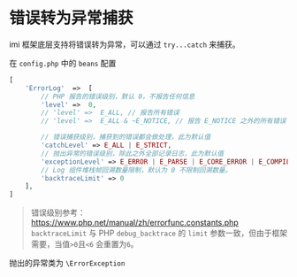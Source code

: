 # 错误转为异常捕获

imi 框架底层支持将错误转为异常，可以通过 `try...catch` 来捕获。

在 `config.php` 中的 `beans` 配置

```php
[
    'ErrorLog'  =>  [
        // PHP 报告的错误级别，默认 0，不报告任何信息
        'level' =>  0,
        // 'level' =>  E_ALL, // 报告所有错误
        // 'level' =>  E_ALL & ~E_NOTICE, // 报告 E_NOTICE 之外的所有错误

        // 错误捕获级别，捕获到的错误都会做处理，此为默认值
        'catchLevel' => E_ALL | E_STRICT,
        // 抛出异常的错误级别，除此之外全部记录日志，此为默认值
        'exceptionLevel' => E_ERROR | E_PARSE | E_CORE_ERROR | E_COMPILE_ERROR | E_USER_ERROR | E_RECOVERABLE_ERROR | E_WARNING | E_CORE_WARNING | E_COMPILE_WARNING | E_USER_WARNING,
        // Log 组件堆栈帧回溯数量限制，默认为 0 不限制回溯数量。
        'backtraceLimit' => 0
    ],
]
```

> 错误级别参考：<https://www.php.net/manual/zh/errorfunc.constants.php>
> `backtraceLimit` 与 PHP `debug_backtrace` 的 `limit` 参数一致，但由于框架需要，当值`>0`且`<6` 会重置为`6`。

抛出的异常类为 `\ErrorException`
